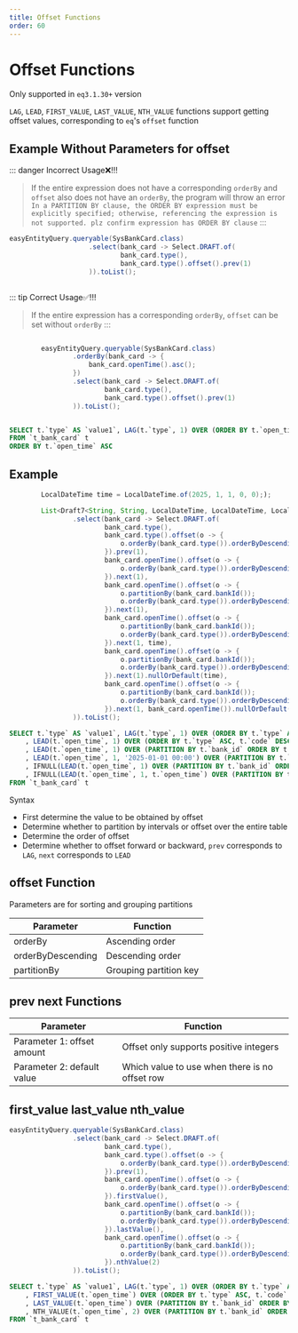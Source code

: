 ```yaml
---
title: Offset Functions
order: 60
---
```


# Offset Functions
Only supported in `eq3.1.30+` version

`LAG`, `LEAD`, `FIRST_VALUE`, `LAST_VALUE`, `NTH_VALUE` functions support getting offset values, corresponding to `eq`'s `offset` function

## Example Without Parameters for offset

::: danger Incorrect Usage❌!!!
> If the entire expression does not have a corresponding `orderBy` and `offset` also does not have an `orderBy`, the program will throw an error
> `In a PARTITION BY clause, the ORDER BY expression must be explicitly specified; otherwise, referencing the expression is not supported. plz confirm expression has ORDER BY clause`
:::
```java
easyEntityQuery.queryable(SysBankCard.class)
                    .select(bank_card -> Select.DRAFT.of(
                            bank_card.type(),
                            bank_card.type().offset().prev(1)
                    )).toList();
                    
```
::: tip Correct Usage✅!!!
> If the entire expression has a corresponding `orderBy`, `offset` can be set without `orderBy`
:::
```java

        easyEntityQuery.queryable(SysBankCard.class)
                .orderBy(bank_card -> {
                    bank_card.openTime().asc();
                })
                .select(bank_card -> Select.DRAFT.of(
                        bank_card.type(),
                        bank_card.type().offset().prev(1)
                )).toList();
```
```sql

SELECT t.`type` AS `value1`, LAG(t.`type`, 1) OVER (ORDER BY t.`open_time` ASC) AS `value2`
FROM `t_bank_card` t
ORDER BY t.`open_time` ASC
```

## Example
```java
        LocalDateTime time = LocalDateTime.of(2025, 1, 1, 0, 0););

        List<Draft7<String, String, LocalDateTime, LocalDateTime, LocalDateTime, LocalDateTime, LocalDateTime>> list = easyEntityQuery.queryable(SysBankCard.class)
                .select(bank_card -> Select.DRAFT.of(
                        bank_card.type(),
                        bank_card.type().offset(o -> {
                            o.orderBy(bank_card.type()).orderByDescending(bank_card.code());
                        }).prev(1),
                        bank_card.openTime().offset(o -> {
                            o.orderBy(bank_card.type()).orderByDescending(bank_card.code());
                        }).next(1),
                        bank_card.openTime().offset(o -> {
                            o.partitionBy(bank_card.bankId());
                            o.orderBy(bank_card.type()).orderByDescending(bank_card.code());
                        }).next(1),
                        bank_card.openTime().offset(o -> {
                            o.partitionBy(bank_card.bankId());
                            o.orderBy(bank_card.type()).orderByDescending(bank_card.code());
                        }).next(1, time),
                        bank_card.openTime().offset(o -> {
                            o.partitionBy(bank_card.bankId());
                            o.orderBy(bank_card.type()).orderByDescending(bank_card.code());
                        }).next(1).nullOrDefault(time),
                        bank_card.openTime().offset(o -> {
                            o.partitionBy(bank_card.bankId());
                            o.orderBy(bank_card.type()).orderByDescending(bank_card.code());
                        }).next(1, bank_card.openTime()).nullOrDefault(time)
                )).toList();
```

```sql
SELECT t.`type` AS `value1`, LAG(t.`type`, 1) OVER (ORDER BY t.`type` ASC, t.`code` DESC) AS `value2`
	, LEAD(t.`open_time`, 1) OVER (ORDER BY t.`type` ASC, t.`code` DESC) AS `value3`
	, LEAD(t.`open_time`, 1) OVER (PARTITION BY t.`bank_id` ORDER BY t.`type` ASC, t.`code` DESC) AS `value4`
	, LEAD(t.`open_time`, 1, '2025-01-01 00:00') OVER (PARTITION BY t.`bank_id` ORDER BY t.`type` ASC, t.`code` DESC) AS `value5`
	, IFNULL(LEAD(t.`open_time`, 1) OVER (PARTITION BY t.`bank_id` ORDER BY t.`type` ASC, t.`code` DESC), '2025-01-01 00:00') AS `value6`
	, IFNULL(LEAD(t.`open_time`, 1, t.`open_time`) OVER (PARTITION BY t.`bank_id` ORDER BY t.`type` ASC, t.`code` DESC), '2025-01-01 00:00') AS `value7`
FROM `t_bank_card` t
```

Syntax
- First determine the value to be obtained by offset
- Determine whether to partition by intervals or offset over the entire table
- Determine the order of offset
- Determine whether to offset forward or backward, `prev` corresponds to `LAG`, `next` corresponds to `LEAD`

## offset Function
Parameters are for sorting and grouping partitions

Parameter  | Function  
---  | --- 
orderBy  | Ascending order
orderByDescending | Descending order
partitionBy | Grouping partition key

## prev next Functions

Parameter  | Function  
---  | --- 
Parameter 1: offset amount  | Offset only supports positive integers
Parameter 2: default value | Which value to use when there is no offset row

## first_value last_value nth_value

```java
easyEntityQuery.queryable(SysBankCard.class)
                .select(bank_card -> Select.DRAFT.of(
                        bank_card.type(),
                        bank_card.type().offset(o -> {
                            o.orderBy(bank_card.type()).orderByDescending(bank_card.code());
                        }).prev(1),
                        bank_card.openTime().offset(o -> {
                            o.orderBy(bank_card.type()).orderByDescending(bank_card.code());
                        }).firstValue(),
                        bank_card.openTime().offset(o -> {
                            o.partitionBy(bank_card.bankId());
                            o.orderBy(bank_card.type()).orderByDescending(bank_card.code());
                        }).lastValue(),
                        bank_card.openTime().offset(o -> {
                            o.partitionBy(bank_card.bankId());
                            o.orderBy(bank_card.type()).orderByDescending(bank_card.code());
                        }).nthValue(2)
                )).toList();
```

```sql
SELECT t.`type` AS `value1`, LAG(t.`type`, 1) OVER (ORDER BY t.`type` ASC, t.`code` DESC) AS `value2`
	, FIRST_VALUE(t.`open_time`) OVER (ORDER BY t.`type` ASC, t.`code` DESC) AS `value3`
	, LAST_VALUE(t.`open_time`) OVER (PARTITION BY t.`bank_id` ORDER BY t.`type` ASC, t.`code` DESC) AS `value4`
	, NTH_VALUE(t.`open_time`, 2) OVER (PARTITION BY t.`bank_id` ORDER BY t.`type` ASC, t.`code` DESC) AS `value5`
FROM `t_bank_card` t
```


